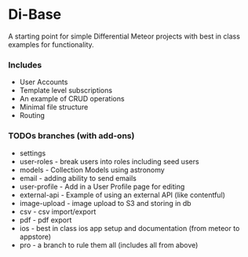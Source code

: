 # Di-Base

A starting point for simple Differential Meteor projects with best in class examples for functionality.

### Includes
 - User Accounts
 - Template level subscriptions
 - An example of CRUD operations
 - Minimal file structure
 - Routing

### TODOs branches (with add-ons)
 - settings
 - user-roles - break users into roles including seed users
 - models - Collection Models using astronomy
 - email - adding ability to send emails
 - user-profile - Add in a User Profile page for editing
 - external-api - Example of using an external API (like contentful)
 - image-upload - image upload to S3 and storing in db
 - csv - csv import/export
 - pdf - pdf export
 - ios - best in class ios app setup and documentation (from meteor to appstore)
 - pro - a branch to rule them all (includes all from above)
